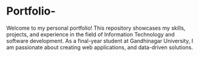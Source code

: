 # Portfolio-
Welcome to my personal portfolio! This repository showcases my skills, projects, and experience in the field of Information Technology and software development. As a final-year student at Gandhinagar University, I am passionate about creating web applications, and data-driven solutions.
